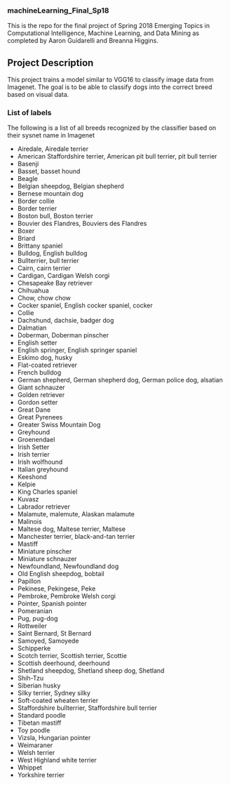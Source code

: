 ### machineLearning_Final_Sp18
This is the repo for the final project of Spring 2018 Emerging Topics in Computational Intelligence, Machine Learning, and Data Mining as completed by Aaron Guidarelli and Breanna Higgins.

## Project Description

This project trains a model similar to VGG16 to classify image data from Imagenet. The goal is to be able to classify dogs into the correct breed based on visual data.

### List of labels
The following is a list of all breeds recognized by the classifier based on their sysnet name in Imagenet
* Airedale, Airedale terrier
* American Staffordshire terrier, American pit bull terrier, pit bull terrier
* Basenji
* Basset, basset hound
* Beagle
* Belgian sheepdog, Belgian shepherd
* Bernese mountain dog
* Border collie
* Border terrier
* Boston bull, Boston terrier
* Bouvier des Flandres, Bouviers des Flandres
* Boxer
* Briard
* Brittany spaniel
* Bulldog, English bulldog
* Bullterrier, bull terrier
* Cairn, cairn terrier
* Cardigan, Cardigan Welsh corgi
* Chesapeake Bay retriever
* Chihuahua
* Chow, chow chow
* Cocker spaniel, English cocker spaniel, cocker
* Collie
* Dachshund, dachsie, badger dog
* Dalmatian
* Doberman, Doberman pinscher
* English setter
* English springer, English springer spaniel
* Eskimo dog, husky
* Flat-coated retriever
* French bulldog
* German shepherd, German shepherd dog, German police dog, alsatian
* Giant schnauzer
* Golden retriever
* Gordon setter
* Great Dane
* Great Pyrenees
* Greater Swiss Mountain Dog
* Greyhound
* Groenendael
* Irish Setter
* Irish terrier
* Irish wolfhound
* Italian greyhound
* Keeshond
* Kelpie
* King Charles spaniel
* Kuvasz
* Labrador retriever
* Malamute, malemute, Alaskan malamute
* Malinois
* Maltese dog, Maltese terrier, Maltese
* Manchester terrier, black-and-tan terrier
* Mastiff
* Miniature pinscher
* Miniature schnauzer
* Newfoundland, Newfoundland dog
* Old English sheepdog, bobtail
* Papillon
* Pekinese, Pekingese, Peke
* Pembroke, Pembroke Welsh corgi
* Pointer, Spanish pointer
* Pomeranian
* Pug, pug-dog
* Rottweiler
* Saint Bernard, St Bernard
* Samoyed, Samoyede
* Schipperke
* Scotch terrier, Scottish terrier, Scottie
* Scottish deerhound, deerhound
* Shetland sheepdog, Shetland sheep dog, Shetland
* Shih-Tzu
* Siberian husky
* Silky terrier, Sydney silky
* Soft-coated wheaten terrier
* Staffordshire bullterrier, Staffordshire bull terrier
* Standard poodle
* Tibetan mastiff
* Toy poodle
* Vizsla, Hungarian pointer
* Weimaraner
* Welsh terrier
* West Highland white terrier
* Whippet
* Yorkshire terrier
